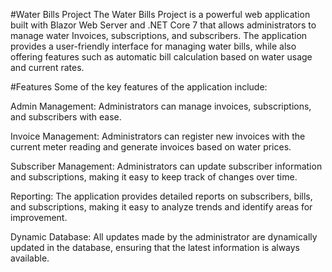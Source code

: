 #Water Bills Project
The Water Bills Project is a powerful web application built with Blazor Web Server and .NET Core 7 that allows administrators to manage water Invoices, subscriptions, and subscribers. The application provides a user-friendly interface for managing water bills, while also offering features such as automatic bill calculation based on water usage and current rates.

#Features
Some of the key features of the application include:

Admin Management: Administrators can manage invoices, subscriptions, and subscribers with ease.

Invoice Management: Administrators can register new invoices with the current meter reading and generate invoices based on water prices.

Subscriber Management: Administrators can update subscriber information and subscriptions, making it easy to keep track of changes over time.

Reporting: The application provides detailed reports on subscribers, bills, and subscriptions, making it easy to analyze trends and identify areas for improvement.

Dynamic Database: All updates made by the administrator are dynamically updated in the database, ensuring that the latest information is always available.

